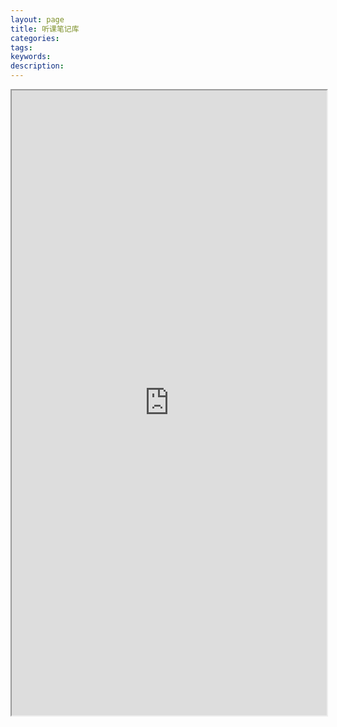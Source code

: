 ```yaml
---
layout: page
title: 听课笔记库
categories:
tags:
keywords:
description:
---
```




<iframe src="http://http://www.guofei.site/reading/course/#/_main" width="100%" height="1000em" marginwidth="10%"></iframe>
